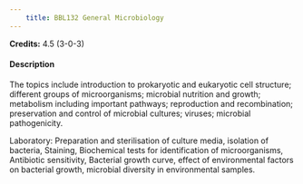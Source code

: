 ```yaml
---
    title: BBL132 General Microbiology
---
```

**Credits:** 4.5 (3-0-3)



#### Description 
The topics include introduction to prokaryotic and eukaryotic cell structure; different groups of microorganisms; microbial nutrition and growth; metabolism including important pathways; reproduction and recombination; preservation and control of microbial cultures; viruses; microbial pathogenicity.

Laboratory: Preparation and sterilisation of culture media, isolation of bacteria, Staining, Biochemical tests for identification of microorganisms, Antibiotic sensitivity, Bacterial growth curve, effect of environmental factors on bacterial growth, microbial diversity in environmental samples.